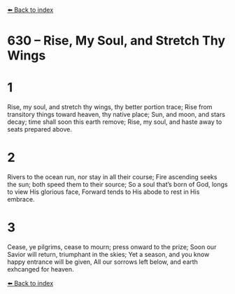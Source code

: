 [⬅️ Back to index](../README.md)

# 630 – Rise, My Soul, and Stretch Thy Wings


# 1
Rise, my soul, and stretch thy wings, thy better portion trace;
Rise from transitory things toward heaven, thy native place;
Sun, and moon, and stars decay; time shall soon this earth remove;
Rise, my soul, and haste away to seats prepared above.

# 2
Rivers to the ocean run, nor stay in all their course;
Fire ascending seeks the sun; both speed them to their source;
So a soul that’s born of God, longs to view His glorious face,
Forward tends to His abode to rest in His embrace.

# 3
Cease, ye pilgrims, cease to mourn; press onward to the prize;
Soon our Savior will return, triumphant in the skies;
Yet a season, and you know happy entrance will be given,
All our sorrows left below, and earth exhcanged for heaven.

[⬅️ Back to index](../README.md)
